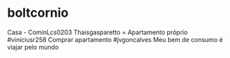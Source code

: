# boltcornio
Casa - CominLcs0203
Thaisgasparetto = Apartamento próprio
#viniciusr258
Comprar apartamento 
#jvgoncalves
Meu bem de consumo é viajar pelo mundo
